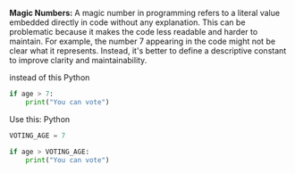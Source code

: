 








**Magic Numbers:**
A magic number in programming refers to a literal value embedded directly in code without any explanation. This can be problematic because it makes the code less readable and harder to maintain. For example, the number 7 appearing in the code might not be clear what it represents. Instead, it's better to define a descriptive constant to improve clarity and maintainability.

instead of this
Python

```python
if age > 7:
    print("You can vote")
```

Use this:
Python

```python
VOTING_AGE = 7

if age > VOTING_AGE:
    print("You can vote")
```

